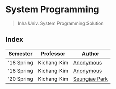 # System Programming

> Inha Univ. System Programming Solution

## Index

| Semester   | Professor   | Author                           |
| ---------- | ----------- | -------------------------------- |
| ’18 Spring | Kichang Kim | [Anonymous](./a01/README.md)     |
| ’18 Spring | Kichang Kim | [Anonymous](./a02/README.md)     |
| ’20 Spring | Kichang Kim | [Seungjae Park](./psj/README.md) |
